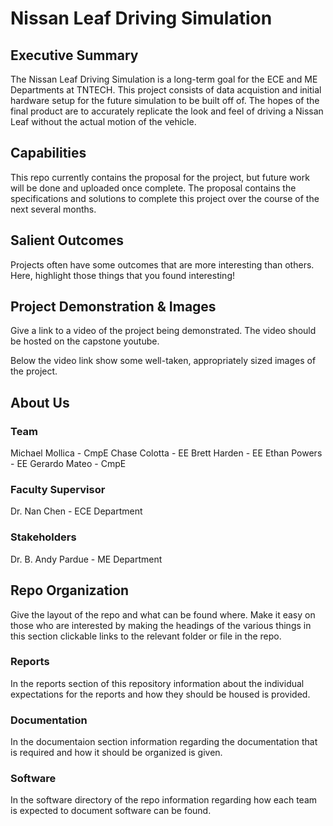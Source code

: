 # Nissan Leaf Driving Simulation

## Executive Summary

The Nissan Leaf Driving Simulation is a long-term goal for the ECE and ME Departments at TNTECH. This project consists of data acquistion and initial hardware setup for the future simulation to be built off of. The hopes of the final product are to accurately replicate the look and feel of driving a Nissan Leaf without the actual motion of the vehicle.


## Capabilities

This repo currently contains the proposal for the project, but future work will be done and uploaded once complete. The proposal contains the specifications and solutions to complete this project over the course of the next several months.


## Salient Outcomes

Projects often have some outcomes that are more interesting than others. Here, highlight those things that you found interesting!


## Project Demonstration & Images

Give a link to a video of the project being demonstrated. The video should be hosted on the capstone youtube.

Below the video link show some well-taken, appropriately sized images of the project.


## About Us

### Team

Michael Mollica - CmpE
Chase Colotta - EE
Brett Harden - EE
Ethan Powers - EE
Gerardo Mateo - CmpE

### Faculty Supervisor

Dr. Nan Chen - ECE Department

### Stakeholders

Dr. B. Andy Pardue - ME Department



## Repo Organization

Give the layout of the repo and what can be found where. Make it easy on those who are interested by making the headings of the various things in this section clickable links to the relevant folder or file in the repo.


### Reports

In the reports section of this repository information about the individual expectations for the reports and how they should be housed is provided.

### Documentation

In the documentaion section information regarding the documentation that is required and how it should be organized is given.

### Software

In the software directory of the repo information regarding how each team is expected to document software can be found.
